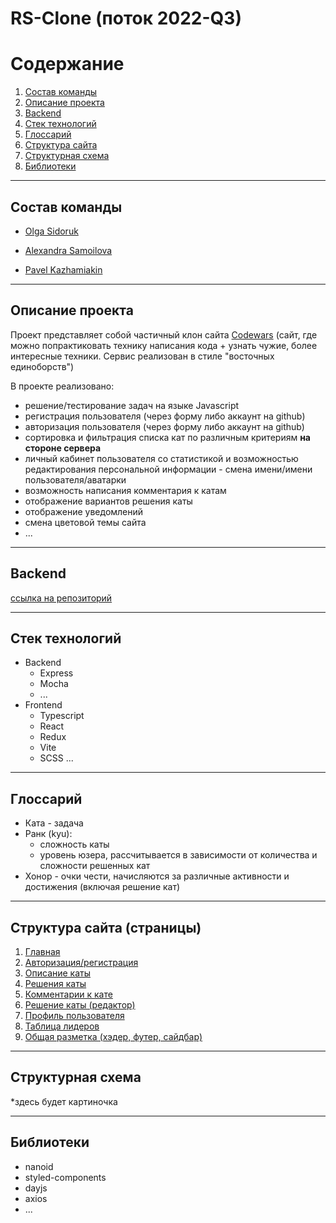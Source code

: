 # RS-Clone (поток 2022-Q3)

# Содержание
1. [Состав команды](#состав-команды)
2. [Описание проекта](#описание-проекта)
3. [Backend](#backend)
3. [Стек технологий](#стек-технологий)
4. [Глоссарий](#глоссарий)
5. [Структура сайта](#структура-сайта)
6. [Структурная схема](#структурная-схема)
7. [Библиотеки](#библиотеки)

***

## Состав команды

- [Olga Sidoruk](https://github.com/hel-sidoruk)

- [Alexandra Samoilova](https://github.com/avsamoilava)

- [Pavel Kazhamiakin](https://github.com/pashabn)

***

## Описание проекта

Проект представляет собой частичный клон сайта [Codewars](https://www.codewars.com/) (сайт, где можно попрактиковать технику написания кода + узнать чужие, более интересные техники. Сервис реализован в стиле "восточных единоборств")

В проекте реализовано:
  - решение/тестирование задач на языке Javascript
  - регистрация пользователя (через форму либо аккаунт на github)
  - авторизация пользователя (через форму либо аккаунт на github)
  - сортировка и фильтрация списка кат по различным критериям **на стороне сервера**
  - личный кабинет пользователя со статистикой и возможностью редактирования персональной информации - смена имени/имени пользователя/аватарки
  - возможность написания комментария к катам
  - отображение вариантов решения каты
  - отображение уведомлений
  - смена цветовой темы сайта
  - ...


***

## Backend
[ссылка на репозиторий](https://github.com/hel-sidoruk/rs-clone-server)

***

## Стек технологий

  - Backend
    - Express
    - Mocha
    - ...
  - Frontend
    - Typescript
    - React
    - Redux
    - Vite
    - SCSS
    ...

***

## Глоссарий

  - Ката - задача
  - Ранк (kyu):
      - сложность каты
      - уровень юзера, рассчитывается в зависимости от количества и сложности решенных кат
  - Хонор - очки чести, начисляются за различные активности и достижения (включая решение кат)

***

## Структура сайта (страницы)

  1. [Главная](modules/home.md)
  2. [Авторизация/регистрация](modules/authorization.md)
  3. [Описание каты](modules/kata.md)
  5. [Решения каты](modules/kata-solutions.md)
  6. [Комментарии к кате](modules/kata-discuss.md)
  7. [Решение каты (редактор)](modules/kata-train.md)
  8. [Профиль пользователя](modules/user-profile.md)
  9. [Таблица лидеров](modules/leaderboard.md)
  10. [Общая разметка (хэдер, футер, сайдбар)](modules/layout.md)

***

## Структурная схема

*здесь будет картиночка

***

## Библиотеки

  - nanoid
  - styled-components
  - dayjs
  - axios
  - ...

